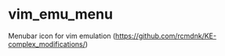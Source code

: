 # vim_emu_menu
Menubar icon for vim emulation (https://github.com/rcmdnk/KE-complex_modifications/)
